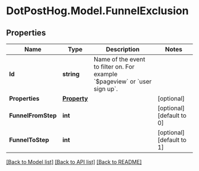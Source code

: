 # DotPostHog.Model.FunnelExclusion

## Properties

Name | Type | Description | Notes
------------ | ------------- | ------------- | -------------
**Id** | **string** | Name of the event to filter on. For example &#x60;$pageview&#x60; or &#x60;user sign up&#x60;. | 
**Properties** | [**Property**](Property.md) |  | [optional] 
**FunnelFromStep** | **int** |  | [optional] [default to 0]
**FunnelToStep** | **int** |  | [optional] [default to 1]

[[Back to Model list]](../README.md#documentation-for-models) [[Back to API list]](../README.md#documentation-for-api-endpoints) [[Back to README]](../README.md)

